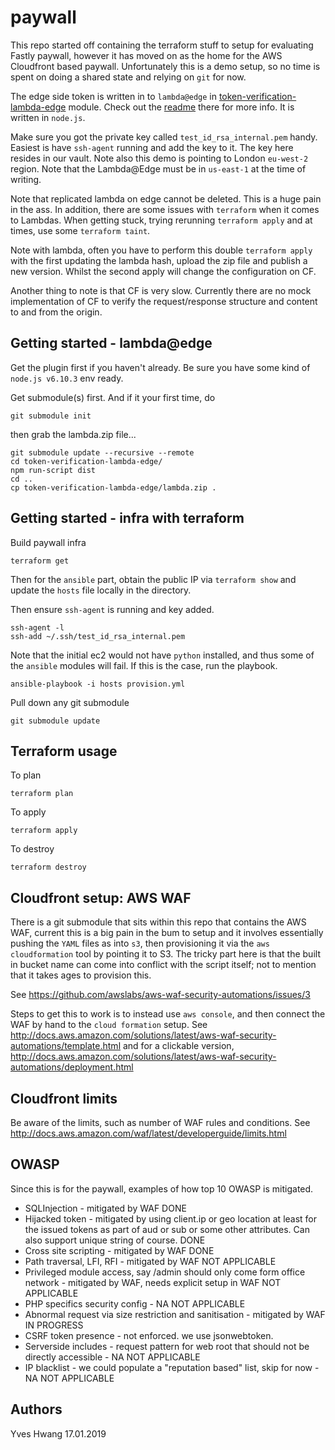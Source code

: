 # paywall

This repo started off containing the terraform stuff to setup for evaluating Fastly paywall, however it has moved on as the home for the AWS Cloudfront based paywall. Unfortunately this is a demo setup, so no time is spent on doing a shared state and relying on `git` for now.

The edge side token is written in to `lambda@edge` in [token-verification-lambda-edge](https://github.com/yveshwang/token-verification-lambda-edge/) module. Check out the [readme](https://github.com/yveshwang/token-verification-lambda-edge) there for more info. It is written in `node.js`.

Make sure you got the private key called `test_id_rsa_internal.pem` handy. Easiest is have `ssh-agent` running and add the key to it. The key here resides in our vault. Note also this demo is pointing to London `eu-west-2` region. Note that the Lambda@Edge must be in `us-east-1` at the time of writing.

Note that replicated lambda on edge cannot be deleted. This is a huge pain in the ass. In addition, there are some issues with `terraform` when it comes to Lambdas. When getting stuck, trying rerunning `terraform apply` and at times, use some `terraform taint`.

Note with lambda, often you have to perform this double `terraform apply` with the first updating the lambda hash, upload the zip file and publish a new version. Whilst the second apply will change the configuration on CF.

Another thing to note is that CF is very slow. Currently there are no mock implementation of CF to verify the request/response structure and content to and from the origin.

## Getting started - lambda@edge
Get the plugin first if you haven't already. Be sure you have some kind of `node.js v6.10.3` env ready.

Get submodule(s) first. And if it your first time, do

```
git submodule init
```

then grab the lambda.zip file...

```
git submodule update --recursive --remote
cd token-verification-lambda-edge/
npm run-script dist
cd ..
cp token-verification-lambda-edge/lambda.zip .
```

## Getting started - infra with terraform
Build paywall infra
```
terraform get
```

Then for the `ansible` part, obtain the public IP via `terraform show` and update the `hosts` file locally in the directory.

Then ensure `ssh-agent` is running and key added.

```
ssh-agent -l
ssh-add ~/.ssh/test_id_rsa_internal.pem
```

Note that the initial ec2 would not have `python` installed, and thus some of the `ansible` modules will fail. If this is the case, run the playbook.

```
ansible-playbook -i hosts provision.yml
```

Pull down any git submodule

```
git submodule update
```

## Terraform usage
To plan
```
terraform plan
```

To apply
```
terraform apply
```

To destroy
```
terraform destroy
```
## Cloudfront setup: AWS WAF
There is a git submodule that sits within this repo that contains the AWS WAF, current this is a big pain in the bum to setup and it involves essentially pushing the `YAML` files as into `s3`, then provisioning it via the `aws cloudformation` tool by pointing it to S3. The tricky part here is that the built in bucket name can come into conflict with the script itself; not to mention that it takes ages to provision this.

See https://github.com/awslabs/aws-waf-security-automations/issues/3

Steps to get this to work is to instead use `aws console`, and then connect the WAF by hand to the `cloud formation` setup. See http://docs.aws.amazon.com/solutions/latest/aws-waf-security-automations/template.html and for a clickable version, http://docs.aws.amazon.com/solutions/latest/aws-waf-security-automations/deployment.html

## Cloudfront limits
Be aware of the limits, such as number of WAF rules and conditions. See
http://docs.aws.amazon.com/waf/latest/developerguide/limits.html

## OWASP
Since this is for the paywall, examples of how top 10 OWASP is mitigated.

  * SQLInjection - mitigated by WAF DONE
  * Hijacked token - mitigated by using client.ip or geo location at least for the issued tokens as part of aud or sub or some other attributes. Can also support unique string of course. DONE
  * Cross site scripting - mitigated by WAF DONE
  * Path traversal, LFI, RFI - mitigated by WAF NOT APPLICABLE
  * Privileged module access, say /admin should only come form office network - mitigated by WAF, needs explicit setup in WAF NOT APPLICABLE
  * PHP specifics security config - NA NOT APPLICABLE
  * Abnormal request via size restriction and sanitisation - mitigated by WAF IN PROGRESS
  * CSRF token presence - not enforced. we use jsonwebtoken.
  * Serverside includes - request pattern for web root that should not be directly accessible - NA NOT APPLICABLE
 * IP blacklist - we could populate a "reputation based" list, skip for now - NA NOT APPLICABLE

## Authors
Yves Hwang
17.01.2019

